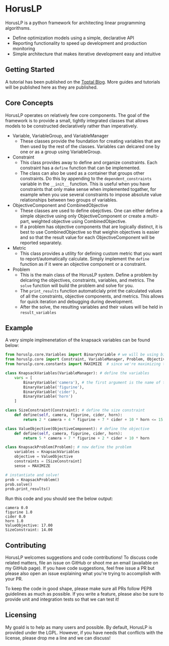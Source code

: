 # HorusLP

HorusLP is a python framework for architecting linear programming algorithsms.

  - Define optimization models using a simple, declarative API
  - Reporting functionality to speed up development and production monitoring
  - Simple architecture that makes iterative development easy and intuitive

## Getting Started
A tutorial has been published on the [Toptal Blog](https://www.toptal.com/algorithms/horuslp-python-optimization-library). More guides and tutorials will be published here as they are published.

## Core Concepts
HorusLP operates on relatively few core components. The goal of the framework is to provide a small, tightly integrated classes that allows models to be constructed declaratively rather than imperatively.
  - Variable, VariableGroup, and VariableManager
    - These classes provide the foundation for creating variables that are then used by the rest of the classes. Variables can delcared one by one or as a group using VariableGroup.
  - Constraint
    - This class provides away to define and organize constraints. Each constraint has a `define` function that can be implemented.
    - The class can also be used as a container that groups other constraints. Do this by appending to the `dependent_constraints` variable in the `__init__` function. This is useful when you have constraints that only make sense when implemented togather, for example when you use several constraints to impose absolute value relationships between two groups of variables.
  - ObjectiveComponent and CombinedObjective
    - These classes are used to define obejctives. One can either define a simple objective using only ObjectiveComponent or create a multi-part, weighted objective using CombinedObjective.
    - If a problem has objective components that are logically distinct, it is best to use CombinedObjective so that weighin objectives is easier and so that the result value for each ObjectiveComponent will be reported separately.
  - Metric
    - This class provides a utility for defining custom metric that you want to report/automatically calculate. Simply implement the `define` function as if it were an objective component or a constraint.
  - Problem
    - This is the main class of the HorusLP system. Define a problem by delcaring the objectives, constraints, variables, and metrics. The `solve` function will build the problem and solve for you.
    - The `print_results` function automaticlaly print the calculated values of all the constraints, objective components, and metrics. This allows for quick iteration and debugging during development.
    - After the solve, the resulting variables and their values will be held in `result_variables`
## Example
A very simple implmenetation of the knapsack variables can be found below:
```python
from horuslp.core.Variables import BinaryVariable # we will be using binary variables, so we will import the BinaryVariable class, which is a variant of the Variable class
from horuslp.core import Constraint, VariableManager, Problem, ObjectiveComponent # We will also need to import the constraint class, variable manager class, the main problem class, and the objective class to define the objective.
from horuslp.core.constants import MAXIMIZE  # since we're maximizing the resulting value, we want to import this constant

class KnapsackVariables(VariableManager): # define the variables
    vars = [
        BinaryVariable('camera'), # the first argument is the name of the variable
        BinaryVariable('figurine'),
        BinaryVariable('cider'),
        BinaryVariable('horn')
    ]

class SizeConstraint(Constraint): # define the size constraint
    def define(self, camera, figurine, cider, horn):
        return 2 * camera + 4 * figurine + 7 * cider + 10 * horn <= 15

class ValueObjective(ObjectiveComponent): # define the objective
    def define(self, camera, figurine, cider, horn):
        return 5 * camera + 7 * figurine + 2 * cider + 10 * horn

class KnapsackProblem(Problem): # now define the problem
    variables = KnapsackVariables
    objective = ValueObjective
    constraints = [SizeConstraint]
    sense = MAXIMIZE

# instantiate and solve!
prob = KnapsackProblem()
prob.solve()
prob.print_results()
```
Run this code and you should see the below output:
```KnapsackProblem: Optimal
camera 0.0
figurine 1.0
cider 0.0
horn 1.0
ValueObjective: 17.00
SizeConstraint: 14.00
```
## Contributing
HorusLP welcomes suggestions and code contributions! To discuss code related matters, file an issue on GitHub or shoot me an email (available on my GitHub page). If you have code suggestions, feel free issue a PR but please also open an issue explaining what you're trying to accomplish with your PR.

To keep the code in good shape, please make sure all PRs follow PEP8 guidelines as much as possible. If you write a feature, please also be sure to provide unit and integration tests so that we can test it!
## Licensing
My goald is to help as many users and possible. By default, HorusLP is provided under the LGPL. However, if you have needs that conflicts with the license, please drop me a line and we can discuss!

